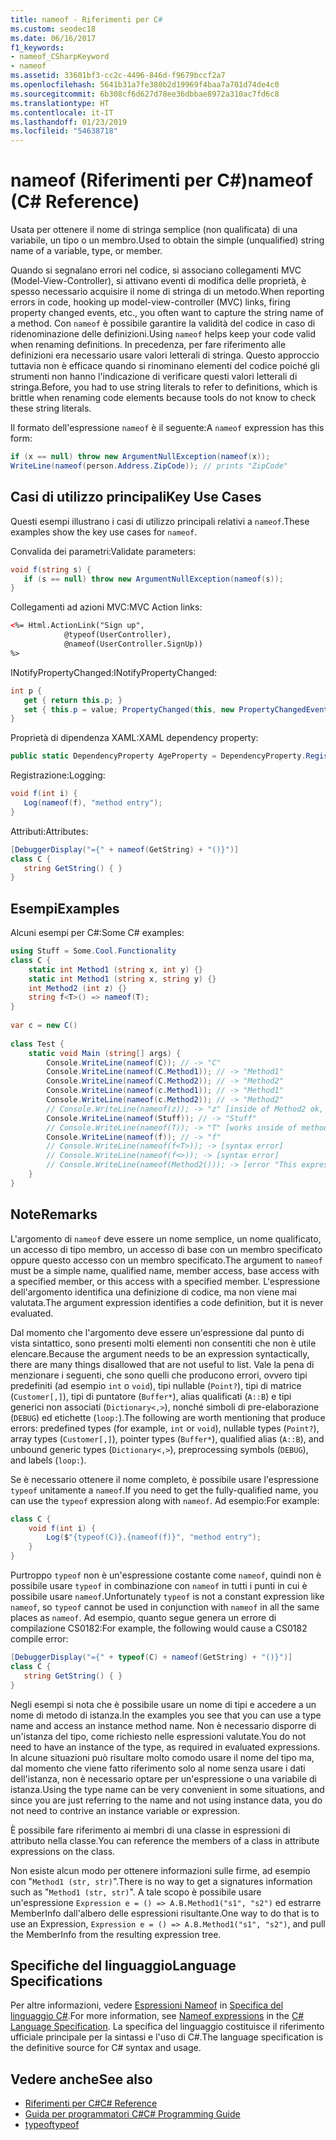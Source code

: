 ```yaml
---
title: nameof - Riferimenti per C#
ms.custom: seodec18
ms.date: 06/16/2017
f1_keywords:
- nameof_CSharpKeyword
- nameof
ms.assetid: 33601bf3-cc2c-4496-846d-f9679bccf2a7
ms.openlocfilehash: 5641b31a7fe380b2d19969f4baa7a701d74de4c0
ms.sourcegitcommit: 6b308cf6d627d78ee36dbbae8972a310ac7fd6c8
ms.translationtype: HT
ms.contentlocale: it-IT
ms.lasthandoff: 01/23/2019
ms.locfileid: "54638718"
---
```

# <a name="nameof-c-reference"></a><span data-ttu-id="33e3b-102">nameof (Riferimenti per C#)</span><span class="sxs-lookup"><span data-stu-id="33e3b-102">nameof (C# Reference)</span></span>

<span data-ttu-id="33e3b-103">Usata per ottenere il nome di stringa semplice (non qualificata) di una variabile, un tipo o un membro.</span><span class="sxs-lookup"><span data-stu-id="33e3b-103">Used to obtain the simple (unqualified) string name of a variable, type, or member.</span></span>  

<span data-ttu-id="33e3b-104">Quando si segnalano errori nel codice, si associano collegamenti MVC (Model-View-Controller), si attivano eventi di modifica delle proprietà, è spesso necessario acquisire il nome di stringa di un metodo.</span><span class="sxs-lookup"><span data-stu-id="33e3b-104">When reporting errors in code, hooking up model-view-controller (MVC) links, firing property changed events, etc., you often want to capture the string name of a method.</span></span>  <span data-ttu-id="33e3b-105">Con `nameof` è possibile garantire la validità del codice in caso di ridenominazione delle definizioni.</span><span class="sxs-lookup"><span data-stu-id="33e3b-105">Using `nameof` helps keep your code valid when renaming definitions.</span></span>  <span data-ttu-id="33e3b-106">In precedenza, per fare riferimento alle definizioni era necessario usare valori letterali di stringa. Questo approccio tuttavia non è efficace quando si rinominano elementi del codice poiché gli strumenti non hanno l'indicazione di verificare questi valori letterali di stringa.</span><span class="sxs-lookup"><span data-stu-id="33e3b-106">Before, you had to use string literals to refer to definitions, which is brittle when renaming code elements because tools do not know to check these string literals.</span></span>  
  
 <span data-ttu-id="33e3b-107">Il formato dell'espressione `nameof` è il seguente:</span><span class="sxs-lookup"><span data-stu-id="33e3b-107">A `nameof` expression has this form:</span></span>  
  
```csharp  
if (x == null) throw new ArgumentNullException(nameof(x));  
WriteLine(nameof(person.Address.ZipCode)); // prints "ZipCode"  
```  
  
## <a name="key-use-cases"></a><span data-ttu-id="33e3b-108">Casi di utilizzo principali</span><span class="sxs-lookup"><span data-stu-id="33e3b-108">Key Use Cases</span></span>  
 <span data-ttu-id="33e3b-109">Questi esempi illustrano i casi di utilizzo principali relativi a `nameof`.</span><span class="sxs-lookup"><span data-stu-id="33e3b-109">These examples show the key use cases for `nameof`.</span></span>  
  
 <span data-ttu-id="33e3b-110">Convalida dei parametri:</span><span class="sxs-lookup"><span data-stu-id="33e3b-110">Validate parameters:</span></span>  
 ```csharp  
void f(string s) {  
    if (s == null) throw new ArgumentNullException(nameof(s));  
}  
```  
  
 <span data-ttu-id="33e3b-111">Collegamenti ad azioni MVC:</span><span class="sxs-lookup"><span data-stu-id="33e3b-111">MVC Action links:</span></span>  
 ```html  
<%= Html.ActionLink("Sign up",  
             @typeof(UserController),  
             @nameof(UserController.SignUp))  
%>  
```  
  
 <span data-ttu-id="33e3b-112">INotifyPropertyChanged:</span><span class="sxs-lookup"><span data-stu-id="33e3b-112">INotifyPropertyChanged:</span></span>  
 ```csharp  
int p {  
    get { return this.p; }  
    set { this.p = value; PropertyChanged(this, new PropertyChangedEventArgs(nameof(this.p)); } // nameof(p) works too  
}  
```  
  
 <span data-ttu-id="33e3b-113">Proprietà di dipendenza XAML:</span><span class="sxs-lookup"><span data-stu-id="33e3b-113">XAML dependency property:</span></span>  
 ```csharp  
public static DependencyProperty AgeProperty = DependencyProperty.Register(nameof(Age), typeof(int), typeof(C));  
```  
  
 <span data-ttu-id="33e3b-114">Registrazione:</span><span class="sxs-lookup"><span data-stu-id="33e3b-114">Logging:</span></span>  
 ```csharp  
void f(int i) {  
    Log(nameof(f), "method entry");  
}  
```  
  
 <span data-ttu-id="33e3b-115">Attributi:</span><span class="sxs-lookup"><span data-stu-id="33e3b-115">Attributes:</span></span>  
 ```csharp  
[DebuggerDisplay("={" + nameof(GetString) + "()}")]  
class C {  
    string GetString() { }  
}  
```  
  
## <a name="examples"></a><span data-ttu-id="33e3b-116">Esempi</span><span class="sxs-lookup"><span data-stu-id="33e3b-116">Examples</span></span>  
 <span data-ttu-id="33e3b-117">Alcuni esempi per C#:</span><span class="sxs-lookup"><span data-stu-id="33e3b-117">Some C# examples:</span></span>  
  
```csharp  
using Stuff = Some.Cool.Functionality  
class C {  
    static int Method1 (string x, int y) {}  
    static int Method1 (string x, string y) {}  
    int Method2 (int z) {}  
    string f<T>() => nameof(T);  
}  
  
var c = new C()  
  
class Test {  
    static void Main (string[] args) {  
        Console.WriteLine(nameof(C)); // -> "C"  
        Console.WriteLine(nameof(C.Method1)); // -> "Method1"   
        Console.WriteLine(nameof(C.Method2)); // -> "Method2"  
        Console.WriteLine(nameof(c.Method1)); // -> "Method1"   
        Console.WriteLine(nameof(c.Method2)); // -> "Method2"  
        // Console.WriteLine(nameof(z)); -> "z" [inside of Method2 ok, inside Method1 is a compiler error]  
        Console.WriteLine(nameof(Stuff)); // -> "Stuff"  
        // Console.WriteLine(nameof(T)); -> "T" [works inside of method but not in attributes on the method]  
        Console.WriteLine(nameof(f)); // -> "f"  
        // Console.WriteLine(nameof(f<T>)); -> [syntax error]  
        // Console.WriteLine(nameof(f<>)); -> [syntax error]  
        // Console.WriteLine(nameof(Method2())); -> [error "This expression does not have a name"]  
    }
}
```  
  
## <a name="remarks"></a><span data-ttu-id="33e3b-118">Note</span><span class="sxs-lookup"><span data-stu-id="33e3b-118">Remarks</span></span>  
 <span data-ttu-id="33e3b-119">L'argomento di `nameof` deve essere un nome semplice, un nome qualificato, un accesso di tipo membro, un accesso di base con un membro specificato oppure questo accesso con un membro specificato.</span><span class="sxs-lookup"><span data-stu-id="33e3b-119">The argument to `nameof` must be a simple name, qualified name, member access, base access with a specified member, or this access with a specified member.</span></span>  <span data-ttu-id="33e3b-120">L'espressione dell'argomento identifica una definizione di codice, ma non viene mai valutata.</span><span class="sxs-lookup"><span data-stu-id="33e3b-120">The argument expression identifies a code definition, but it is never evaluated.</span></span>  
  
 <span data-ttu-id="33e3b-121">Dal momento che l'argomento deve essere un'espressione dal punto di vista sintattico, sono presenti molti elementi non consentiti che non è utile elencare.</span><span class="sxs-lookup"><span data-stu-id="33e3b-121">Because the argument needs to be an expression syntactically, there are many things disallowed that are not useful to list.</span></span>  <span data-ttu-id="33e3b-122">Vale la pena di menzionare i seguenti, che sono quelli che producono errori, ovvero tipi predefiniti (ad esempio `int` o `void`), tipi nullable (`Point?`), tipi di matrice (`Customer[,]`), tipi di puntatore (`Buffer*`), alias qualificati (`A::B`) e tipi generici non associati (`Dictionary<,>`), nonché simboli di pre-elaborazione (`DEBUG`) ed etichette (`loop:`).</span><span class="sxs-lookup"><span data-stu-id="33e3b-122">The following are worth mentioning that produce errors: predefined types (for example, `int` or `void`), nullable types (`Point?`), array types (`Customer[,]`), pointer types (`Buffer*`), qualified alias (`A::B`), and unbound generic types (`Dictionary<,>`), preprocessing symbols (`DEBUG`), and labels (`loop:`).</span></span>  
  
 <span data-ttu-id="33e3b-123">Se è necessario ottenere il nome completo, è possibile usare l'espressione `typeof` unitamente a `nameof`.</span><span class="sxs-lookup"><span data-stu-id="33e3b-123">If you need to get the fully-qualified name, you can use the `typeof` expression along with `nameof`.</span></span>  <span data-ttu-id="33e3b-124">Ad esempio:</span><span class="sxs-lookup"><span data-stu-id="33e3b-124">For example:</span></span>
```csharp  
class C {
    void f(int i) {  
        Log($"{typeof(C)}.{nameof(f)}", "method entry");  
    }
}
``` 

 <span data-ttu-id="33e3b-125">Purtroppo `typeof` non è un'espressione costante come `nameof`, quindi non è possibile usare `typeof` in combinazione con `nameof` in tutti i punti in cui è possibile usare `nameof`.</span><span class="sxs-lookup"><span data-stu-id="33e3b-125">Unfortunately `typeof` is not a constant expression like `nameof`, so `typeof` cannot be used in conjunction with `nameof` in all the same places as `nameof`.</span></span>  <span data-ttu-id="33e3b-126">Ad esempio, quanto segue genera un errore di compilazione CS0182:</span><span class="sxs-lookup"><span data-stu-id="33e3b-126">For example, the following would cause a CS0182 compile error:</span></span>
 ```csharp  
[DebuggerDisplay("={" + typeof(C) + nameof(GetString) + "()}")]  
class C {  
    string GetString() { }  
}  
```    
 <span data-ttu-id="33e3b-127">Negli esempi si nota che è possibile usare un nome di tipi e accedere a un nome di metodo di istanza.</span><span class="sxs-lookup"><span data-stu-id="33e3b-127">In the examples you see that you can use a type name and access an instance method name.</span></span>  <span data-ttu-id="33e3b-128">Non è necessario disporre di un'istanza del tipo, come richiesto nelle espressioni valutate.</span><span class="sxs-lookup"><span data-stu-id="33e3b-128">You do not need to have an instance of the type, as required in evaluated expressions.</span></span>  <span data-ttu-id="33e3b-129">In alcune situazioni può risultare molto comodo usare il nome del tipo ma, dal momento che viene fatto riferimento solo al nome senza usare i dati dell'istanza, non è necessario optare per un'espressione o una variabile di istanza.</span><span class="sxs-lookup"><span data-stu-id="33e3b-129">Using the type name can be very convenient in some situations, and since you are just referring to the name and not using instance data, you do not need to contrive an instance variable or expression.</span></span>  
  
 <span data-ttu-id="33e3b-130">È possibile fare riferimento ai membri di una classe in espressioni di attributo nella classe.</span><span class="sxs-lookup"><span data-stu-id="33e3b-130">You can reference the members of a class in attribute expressions on the class.</span></span>  
  
 <span data-ttu-id="33e3b-131">Non esiste alcun modo per ottenere informazioni sulle firme, ad esempio con "`Method1 (str, str)`".</span><span class="sxs-lookup"><span data-stu-id="33e3b-131">There is no way to get a signatures information such as "`Method1 (str, str)`".</span></span>  <span data-ttu-id="33e3b-132">A tale scopo è possibile usare un'espressione `Expression e = () => A.B.Method1("s1", "s2")` ed estrarre MemberInfo dall'albero delle espressioni risultante.</span><span class="sxs-lookup"><span data-stu-id="33e3b-132">One way to do that is to use an Expression, `Expression e = () => A.B.Method1("s1", "s2")`, and pull the MemberInfo from the resulting expression tree.</span></span>  
  
## <a name="language-specifications"></a><span data-ttu-id="33e3b-133">Specifiche del linguaggio</span><span class="sxs-lookup"><span data-stu-id="33e3b-133">Language Specifications</span></span>  

<span data-ttu-id="33e3b-134">Per altre informazioni, vedere [Espressioni Nameof](~/_csharplang/spec/expressions.md#nameof-expressions) in [Specifica del linguaggio C#](../language-specification/index.md).</span><span class="sxs-lookup"><span data-stu-id="33e3b-134">For more information, see [Nameof expressions](~/_csharplang/spec/expressions.md#nameof-expressions) in the [C# Language Specification](../language-specification/index.md).</span></span> <span data-ttu-id="33e3b-135">La specifica del linguaggio costituisce il riferimento ufficiale principale per la sintassi e l'uso di C#.</span><span class="sxs-lookup"><span data-stu-id="33e3b-135">The language specification is the definitive source for C# syntax and usage.</span></span>
 
## <a name="see-also"></a><span data-ttu-id="33e3b-136">Vedere anche</span><span class="sxs-lookup"><span data-stu-id="33e3b-136">See also</span></span>

- [<span data-ttu-id="33e3b-137">Riferimenti per C#</span><span class="sxs-lookup"><span data-stu-id="33e3b-137">C# Reference</span></span>](../../../csharp/language-reference/index.md)
- [<span data-ttu-id="33e3b-138">Guida per programmatori C#</span><span class="sxs-lookup"><span data-stu-id="33e3b-138">C# Programming Guide</span></span>](../../../csharp/programming-guide/index.md)
- [<span data-ttu-id="33e3b-139">typeof</span><span class="sxs-lookup"><span data-stu-id="33e3b-139">typeof</span></span>](../../../csharp/language-reference/keywords/typeof.md)
